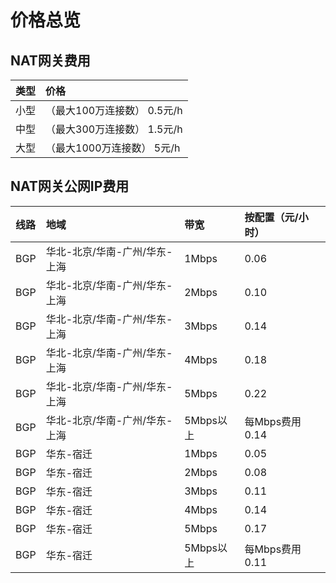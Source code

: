 # 价格总览
## NAT网关费用

| 类型 | 价格 |
| :- | :- |
| 小型 |（最大100万连接数）	0.5元/h |
| 中型 |（最大300万连接数）	1.5元/h |
| 大型 |（最大1000万连接数）	5元/h |

## NAT网关公网IP费用
| 线路 | 地域 | 带宽 | 按配置（元/小时） |
| :- | :- | :- | :- |
| BGP |	华北-北京/华南-广州/华东-上海 |	1Mbps |	0.06 |
| BGP |	华北-北京/华南-广州/华东-上海 |	2Mbps |	0.10 |
| BGP |	华北-北京/华南-广州/华东-上海 |	3Mbps |	0.14 |
| BGP |	华北-北京/华南-广州/华东-上海 |	4Mbps |	0.18 |
| BGP |	华北-北京/华南-广州/华东-上海 |	5Mbps |	0.22 |
| BGP |	华北-北京/华南-广州/华东-上海 |	5Mbps以上 |每Mbps费用	0.14 |
| BGP |	华东-宿迁 |	1Mbps |	0.05 |
| BGP |	华东-宿迁 |	2Mbps |	0.08 |
| BGP |	华东-宿迁 |	3Mbps |	0.11 |
| BGP |	华东-宿迁 |	4Mbps |	0.14 |
| BGP |	华东-宿迁 |	5Mbps |	0.17 |
| BGP |	华东-宿迁 |	5Mbps以上 | 每Mbps费用	0.11 |
